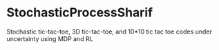 # StochasticProcessSharif
Stochastic tic-tac-toe, 3D tic-tac-toe, and 10*10 tic tac toe codes under uncertainty using MDP and RL
